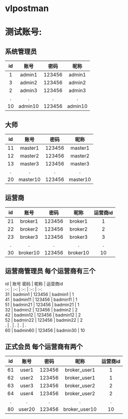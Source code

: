 # vlpostman

# 测试账号:

## 系统管理员  

   id   |    账号    |     密码   |   昵称  
   :-: | :-: | :-:  |:-:   
   1   |   admin1   |     123456 |  admin1  
   3   |   admin2   |     123456 |  admin2  
   2   |   admin3   |     123456 |  admin3  
   .   |   .        |       .    |    .          
   10  |  admin10   |     123456 |  admin10  

## 大师  
   id  |  账号       |  密码    |      昵称    
   :-: | :-: | :-:  |:-:     
   11  |  master1   |  123456  |    master1  
   12  |  master2   |  123456  |    master2    
   13  |  master3   |  123456  |    master3    
    .  |    .       |   .      |       .  
   20  |  master10  |  123456  |    master10    
   
## 运营商  

   id  |    账号     |    密码    |   昵称    |   运营商id   
   :-: | :-: | :-: | :-: | :-:   
   21  |   broker1  |   123456   | broker1  |     1  
   22  |   broker2  |   123456   | broker2  |     2  
   23  |   broker3  |   123456   | broker3  |     3  
    .  |      .     |      .     |   .      |     .  
   30  |   broker10 |   123456   | broker10 |     10  

## 运营商管理员  每个运营商有三个
   id   |   账号     密码    |   昵称      |     运营商id    
   :-: | :-: | :-: | :-: | :-:     
   31   |   badmin1   |   123456 |   badmin1  |        1  
   41   |   badmin11  |   123456 |   badmin11 |        1  
   51   |   badmin21  |   123456 |   badmin21 |        1   
   32   |   badmin2   |   123456 |   badmin2  |        2  
   42   |   badmin12  |   123456 |   badmin12 |        2  
   52   |   badmin22  |   123456 |   badmin22 |        2  
   .    |      .      |      .   |    .       |        .  
   60   |   badmin60  |   123456 |   badmin30 |       10  
     
## 正式会员    每个运营商有两个
   id   |   账号       |   密码    |   昵称      |    运营商id    
   :-: | :-: | :-: | :-: | :-:   
   61   |  user1      |  123456   |  broker_user1  |   1  
   62   |  user2      |  123456   |  broker_user1  |   1  
   63   |  user3      |  123456   |  broker_user2  |   2  
   64   |  user4      |  123456   |  broker_user2  |   2  
    .   |   .         |     .     |       .        |   .  
   80   |  user20     |  123456   |  broker_user10 |   10  
    
